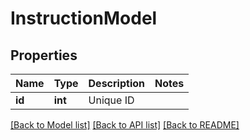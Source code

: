 # InstructionModel

## Properties
Name | Type | Description | Notes
------------ | ------------- | ------------- | -------------
**id** | **int** | Unique ID | 

[[Back to Model list]](../README.md#documentation-for-models) [[Back to API list]](../README.md#documentation-for-api-endpoints) [[Back to README]](../README.md)



